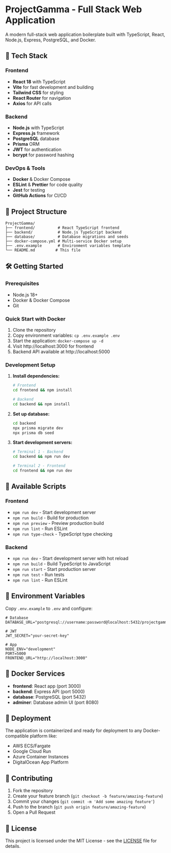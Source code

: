 # ProjectGamma - Full Stack Web Application

A modern full-stack web application boilerplate built with TypeScript, React, Node.js, Express, PostgreSQL, and Docker.

## 🚀 Tech Stack

### Frontend
- **React 18** with TypeScript
- **Vite** for fast development and building
- **Tailwind CSS** for styling
- **React Router** for navigation
- **Axios** for API calls

### Backend
- **Node.js** with TypeScript
- **Express.js** framework
- **PostgreSQL** database
- **Prisma** ORM
- **JWT** for authentication
- **bcrypt** for password hashing

### DevOps & Tools
- **Docker** & Docker Compose
- **ESLint** & **Prettier** for code quality
- **Jest** for testing
- **GitHub Actions** for CI/CD

## 📁 Project Structure

```
ProjectGamma/
├── frontend/          # React TypeScript frontend
├── backend/           # Node.js TypeScript backend
├── database/          # Database migrations and seeds
├── docker-compose.yml # Multi-service Docker setup
├── .env.example       # Environment variables template
└── README.md         # This file
```

## 🛠️ Getting Started

### Prerequisites
- Node.js 18+ 
- Docker & Docker Compose
- Git

### Quick Start with Docker
1. Clone the repository
2. Copy environment variables: `cp .env.example .env`
3. Start the application: `docker-compose up -d`
4. Visit http://localhost:3000 for frontend
5. Backend API available at http://localhost:5000

### Development Setup
1. **Install dependencies:**
   ```bash
   # Frontend
   cd frontend && npm install
   
   # Backend  
   cd backend && npm install
   ```

2. **Set up database:**
   ```bash
   cd backend
   npx prisma migrate dev
   npx prisma db seed
   ```

3. **Start development servers:**
   ```bash
   # Terminal 1 - Backend
   cd backend && npm run dev
   
   # Terminal 2 - Frontend
   cd frontend && npm run dev
   ```

## 📝 Available Scripts

### Frontend
- `npm run dev` - Start development server
- `npm run build` - Build for production
- `npm run preview` - Preview production build
- `npm run lint` - Run ESLint
- `npm run type-check` - TypeScript type checking

### Backend
- `npm run dev` - Start development server with hot reload
- `npm run build` - Build TypeScript to JavaScript
- `npm run start` - Start production server
- `npm run test` - Run tests
- `npm run lint` - Run ESLint

## 🔧 Environment Variables

Copy `.env.example` to `.env` and configure:

```env
# Database
DATABASE_URL="postgresql://username:password@localhost:5432/projectgamma"

# JWT
JWT_SECRET="your-secret-key"

# App
NODE_ENV="development"
PORT=5000
FRONTEND_URL="http://localhost:3000"
```

## 🐳 Docker Services

- **frontend**: React app (port 3000)
- **backend**: Express API (port 5000)  
- **database**: PostgreSQL (port 5432)
- **adminer**: Database admin UI (port 8080)

## 🚀 Deployment

The application is containerized and ready for deployment to any Docker-compatible platform like:
- AWS ECS/Fargate
- Google Cloud Run
- Azure Container Instances
- DigitalOcean App Platform

## 🤝 Contributing

1. Fork the repository
2. Create your feature branch (`git checkout -b feature/amazing-feature`)
3. Commit your changes (`git commit -m 'Add some amazing feature'`)
4. Push to the branch (`git push origin feature/amazing-feature`)
5. Open a Pull Request

## 📄 License

This project is licensed under the MIT License - see the [LICENSE](LICENSE) file for details.
